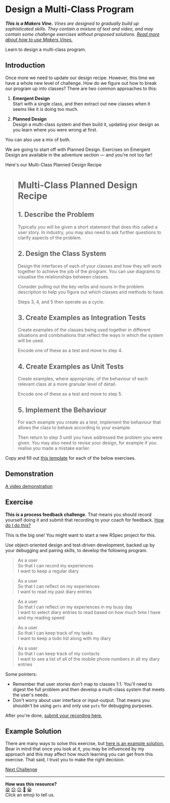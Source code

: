 # Design a Multi-Class Program

_**This is a Makers Vine.** Vines are designed to gradually build up sophisticated skills. They contain a mixture of text and video, and may contain some challenge exercises without proposed solutions. [Read more about how to use Makers
Vines.](https://github.com/makersacademy/course/blob/main/labels/vines.md)_

Learn to design a multi-class program.

## Introduction

Once more we need to update our design recipe. However, this time we have a
whole new level of challenge. How do we figure out how to break our program up
into classes? There are two common approaches to this:

1. **Emergent Design**  
   Start with a single class, and then extract out new classes when it seems
   like it is doing too much.

2. **Planned Design**  
   Design a multi-class system and then build it, updating your design as you
   learn where you were wrong at first.

You can also use a mix of both.

We are going to start off with Planned Design. Exercises on Emergent Design are
available in the adventure section — and you're not too far!

Here's our Multi-Class Planned Design Recipe

> # Multi-Class Planned Design Recipe
> 
> ## 1. Describe the Problem
> 
> Typically you will be given a short statement that does this called a user
> story. In industry, you may also need to ask further questions to clarify
> aspects of the problem.
> 
> ## 2. Design the Class System
> 
> Design the interfaces of each of your classes and how they will work together
> to achieve the job of the program. You can use diagrams to visualise the
> relationships between classes.
> 
> Consider pulling out the key verbs and nouns in the problem description to
> help you figure out which classes and methods to have.
> 
> Steps 3, 4, and 5 then operate as a cycle.
> 
> ## 3. Create Examples as Integration Tests
> 
> Create examples of the classes being used together in different situations
> and combinations that reflect the ways in which the system will be used.
> 
> Encode one of these as a test and move to step 4.
> 
> ## 4. Create Examples as Unit Tests
> 
> Create examples, where appropriate, of the behaviour of each relevant class at
> a more granular level of detail.
> 
> Encode one of these as a test and move to step 5.
> 
> ## 5. Implement the Behaviour
> 
> For each example you create as a test, implement the behaviour that allows the
> class to behave according to your example.
> 
> Then return to step 3 until you have addressed the problem you were given. You
> may also need to revise your design, for example if you realise you made a
> mistake earlier.

Copy and fill out [this template](../resources/multi_class_recipe_template.md)
for each of the below exercises.

## Demonstration

[A video demonstration](https://www.youtube.com/watch?v=CkyhW3pNTUY&t=0s)

## Exercise

**This is a process feedback challenge.** That means you should record yourself
doing it and submit that recording to your coach for feedback. [How do I do
this?](../pills/process_feedback_challenges.md)

This is the big one! You might want to start a new RSpec project for this.

Use object-oriented design and test-driven development, backed up by your
debugging and pairing skills, to develop the following program.

> As a user  
> So that I can record my experiences  
> I want to keep a regular diary

> As a user  
> So that I can reflect on my experiences  
> I want to read my past diary entries 

> As a user  
> So that I can reflect on my experiences in my busy day  
> I want to select diary entries to read based on how much time I have and my
> reading speed

> As a user  
> So that I can keep track of my tasks  
> I want to keep a todo list along with my diary

> As a user  
> So that I can keep track of my contacts  
> I want to see a list of all of the mobile phone numbers in all my diary
> entries

Some pointers:

* Remember that user stories don't map to classes 1:1. You'll need to digest the
  full problem and then develop a multi-class system that meets the user's
  needs.
* Don't worry about user interface or input-output. That means you shouldn't be
  using `gets` and only use `puts` for debugging purposes.

After you're done, [submit your recording
here.](https://airtable.com/shrNFgNkPWr3d63Db?prefill_Item=gs_as03)

## Example Solution

There are many ways to solve this exercise, but [here is an example
solution.](https://www.youtube.com/watch?v=CkyhW3pNTUY&t=2046s) Bear in mind
that once you look at it, you may be influenced by my approach and this may
affect how much learning you can get from this exercise. That said, I trust you
to make the right decision.


[Next Challenge](10_adventure.md)

<!-- BEGIN GENERATED SECTION DO NOT EDIT -->

---

**How was this resource?**  
[😫](https://airtable.com/shrUJ3t7KLMqVRFKR?prefill_Repository=makersacademy/golden-square&prefill_File=challenges/09_design_a_class_system.md&prefill_Sentiment=😫) [😕](https://airtable.com/shrUJ3t7KLMqVRFKR?prefill_Repository=makersacademy/golden-square&prefill_File=challenges/09_design_a_class_system.md&prefill_Sentiment=😕) [😐](https://airtable.com/shrUJ3t7KLMqVRFKR?prefill_Repository=makersacademy/golden-square&prefill_File=challenges/09_design_a_class_system.md&prefill_Sentiment=😐) [🙂](https://airtable.com/shrUJ3t7KLMqVRFKR?prefill_Repository=makersacademy/golden-square&prefill_File=challenges/09_design_a_class_system.md&prefill_Sentiment=🙂) [😀](https://airtable.com/shrUJ3t7KLMqVRFKR?prefill_Repository=makersacademy/golden-square&prefill_File=challenges/09_design_a_class_system.md&prefill_Sentiment=😀)  
Click an emoji to tell us.

<!-- END GENERATED SECTION DO NOT EDIT -->
